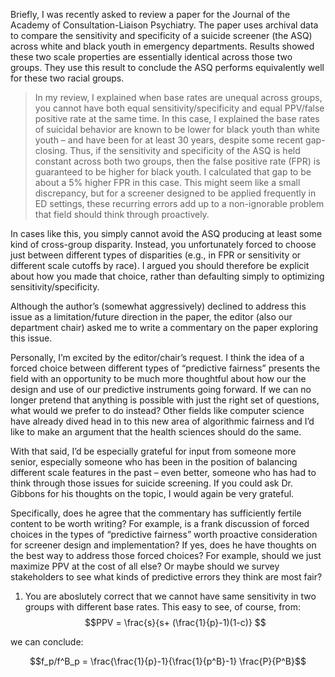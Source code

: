 Briefly, I was recently asked to review a paper for the Journal of the Academy of Consultation-Liaison Psychiatry. The paper uses archival data to compare the sensitivity and specificity of a suicide screener (the ASQ) across white and black youth in emergency departments. Results showed these two scale properties are essentially identical across those two groups. They use this result to conclude the ASQ performs equivalently well for these two racial groups.

> In my review, I explained when base rates are unequal across groups, you cannot have both equal sensitivity/specificity and equal PPV/false positive rate at the same time. In this case, I explained the base rates of suicidal behavior are known to be lower for black youth than white youth – and have been for at least 30 years, despite some recent gap-closing. Thus, if the sensitivity and specificity of the ASQ is held constant across both two groups, then the false positive rate (FPR) is guaranteed to be higher for black youth. I calculated that gap to be about a 5% higher FPR in this case. This might seem like a small discrepancy, but for a screener designed to be applied frequently in ED settings, these recurring errors add up to a non-ignorable problem that field should think through proactively.


In cases like this, you simply cannot avoid the ASQ producing at least some kind of cross-group disparity. Instead, you unfortunately forced to choose just between different types of disparities (e.g., in FPR or sensitivity or different scale cutoffs by race). I argued you should therefore be explicit about how you made that choice, rather than defaulting simply to optimizing sensitivity/specificity.

Although the author’s (somewhat aggressively) declined to address this issue as a limitation/future direction in the paper, the editor (also our department chair) asked me to write a commentary on the paper exploring this issue.

Personally, I’m excited by the editor/chair’s request. I think the idea of a forced choice between different types of “predictive fairness” presents the field with an opportunity to be much more thoughtful about how our the design and use of  our predictive instruments going forward. If we can no longer pretend that anything is possible with just the right set of questions, what would we prefer to do instead? Other fields like computer science have already dived head in to this new area of algorithmic fairness and I’d like to make an argument that the health sciences should do the same.

 With that said, I’d be especially grateful for input from someone more senior, especially someone who has been in the position of balancing different scale features in the past – even better, someone who has had to think through those issues for suicide screening. If you could ask Dr. Gibbons for his thoughts on the topic, I would again be very grateful.

 Specifically, does he agree that the commentary has sufficiently fertile content to be worth writing? For example, is a frank discussion of forced choices in the types of “predictive fairness” worth proactive consideration for screener design and implementation? If yes, does he have thoughts on the best way to address those forced choices? For example, should we just maximize PPV at the cost of all else? Or maybe should we survey stakeholders to see what kinds of predictive errors they think are most fair?
 
 
 1. You are aboslutely correct that we cannot have same sensitivity in two groups with different base rates. This easy to see, of course, from:
 $$PPV = \frac{s}{s+ (\frac{1}{p}-1)(1-c)} $$

we can conclude:

$$f_p/f^B_p = \frac{\frac{1}{p}-1}{\frac{1}{p^B}-1} \frac{P}{P^B}$$
 
 
 
 
 
 